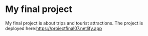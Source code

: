 # My final project
My final project is about trips and tourist attractions.
The project is deployed here:https://proiectfinal07.netlify.app
